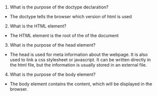 1. What is the purpose of the doctype declaration?
- The doctype tells the browser which version of html is used
2. What is the HTML element?
- The HTML element is the root of the of the document
3. What is the purpose of the head element?
- The head is used for meta information about the webpage. It is also used to link a css stylesheet or javascript. It can be written directly in the html file, but the information is usually stored in an external file.
4. What is the purpose of the body element?
- The body element contains the content, which will be displayed in the browser.
